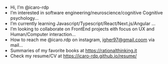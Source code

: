- Hi, I’m @icaro-rdp
- I’m interested in software engineering/neuroscience/cognitive Cognitive psychology...
- I’m currently learning Javascript/Typescript/React/Next.js/Angular ...
-  I’m looking to collaborate on  FrontEnd projects eith focus on UX and Human/Computer interaction...
-  How to reach me @icaro.rdp on instagram, igher97@gmail.coom via mail...
-  Summaries of my favorite books at https://rationalthinking.it
- Check my resume/CV at https://icaro-rdp.github.io/resume/


<!---
icaro-rdp/icaro-rdp is a ✨ special ✨ repository because its `README.md` (this file) appears on your GitHub profile.
You can click the Preview link to take a look at your changes.
--->
